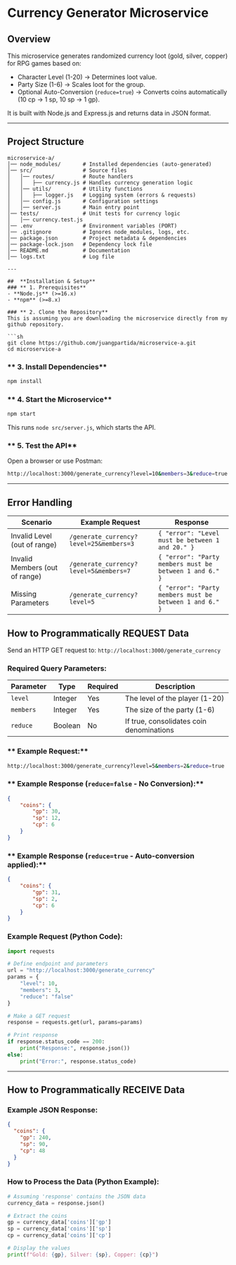 # Currency Generator Microservice

## Overview
This microservice generates randomized currency loot (gold, silver, copper) for RPG games based on:
- Character Level (1-20) → Determines loot value.
- Party Size (1-6) → Scales loot for the group.
- Optional Auto-Conversion (`reduce=true`) → Converts coins automatically (10 cp → 1 sp, 10 sp → 1 gp).

It is built with Node.js and Express.js and returns data in JSON format.

---

##  **Project Structure**
```
microservice-a/
│── node_modules/       # Installed dependencies (auto-generated)
│── src/                # Source files
│   │── routes/         # Route handlers
│   │   ├── currency.js # Handles currency generation logic
│   │── utils/          # Utility functions
│   │   ├── logger.js   # Logging system (errors & requests)
│   │── config.js       # Configuration settings
│   │── server.js       # Main entry point
│── tests/              # Unit tests for currency logic
│   │── currency.test.js
│── .env                # Environment variables (PORT)
│── .gitignore          # Ignores node_modules, logs, etc.
│── package.json        # Project metadata & dependencies
│── package-lock.json   # Dependency lock file
│── README.md           # Documentation
│── logs.txt            # Log file 

---

##  **Installation & Setup**
### ** 1. Prerequisites**
- **Node.js** (>=16.x)
- **npm** (>=8.x)

### ** 2. Clone the Repository**
This is assuming you are downloading the microservice directly from my github repository.

```sh
git clone https://github.com/juangpartida/microservice-a.git
cd microservice-a
```

### ** 3. Install Dependencies**
```sh
npm install
```

### ** 4. Start the Microservice**
```sh
npm start
```
This runs `node src/server.js`, which starts the API.

### ** 5. Test the API**
Open a browser or use Postman:
```bash
http://localhost:3000/generate_currency?level=10&members=3&reduce=true
```

---

##  **Error Handling**
| Scenario                        | Example Request                            | Response |
|---------------------------------|---------------------------------|-----------|
|  Invalid Level (out of range) | `/generate_currency?level=25&members=3` | `{ "error": "Level must be between 1 and 20." }` |
|  Invalid Members (out of range) | `/generate_currency?level=5&members=7` | `{ "error": "Party members must be between 1 and 6." }` |
|  Missing Parameters | `/generate_currency?level=5` | `{ "error": "Party members must be between 1 and 6." }` |



## How to Programmatically **REQUEST** Data

Send an HTTP GET request to:
`http://localhost:3000/generate_currency`

### Required Query Parameters:
| Parameter | Type    | Required | Description                                 |
|-----------|---------|----------|---------------------------------------------|
| `level`   | Integer | Yes      | The level of the player (1-20)              |
| `members` | Integer | Yes      | The size of the party (1-6)                 |
| `reduce`  | Boolean | No       | If true, consolidates coin denominations    |

### ** Example Request:**
```bash
http://localhost:3000/generate_currency?level=5&members=2&reduce=true
```

### ** Example Response (`reduce=false` - No Conversion):**
```json
{
    "coins": {
        "gp": 30,
        "sp": 12,
        "cp": 6
    }
}
```

### ** Example Response (`reduce=true` - Auto-conversion applied):**
```json
{
    "coins": {
        "gp": 31,
        "sp": 2,
        "cp": 6
    }
}
```
### Example Request (Python Code):

```python
import requests

# Define endpoint and parameters
url = "http://localhost:3000/generate_currency"
params = {
    "level": 10,
    "members": 3,
    "reduce": "false"
}

# Make a GET request
response = requests.get(url, params=params)

# Print response
if response.status_code == 200:
    print("Response:", response.json())
else:
    print("Error:", response.status_code)
```

---

## How to Programmatically **RECEIVE** Data

### Example JSON Response:
```json
{
  "coins": {
    "gp": 240,
    "sp": 90,
    "cp": 48
  }
}
```

### How to Process the Data (Python Example):
```python
# Assuming 'response' contains the JSON data
currency_data = response.json()

# Extract the coins
gp = currency_data['coins']['gp']
sp = currency_data['coins']['sp']
cp = currency_data['coins']['cp']

# Display the values
print(f"Gold: {gp}, Silver: {sp}, Copper: {cp}")
```




